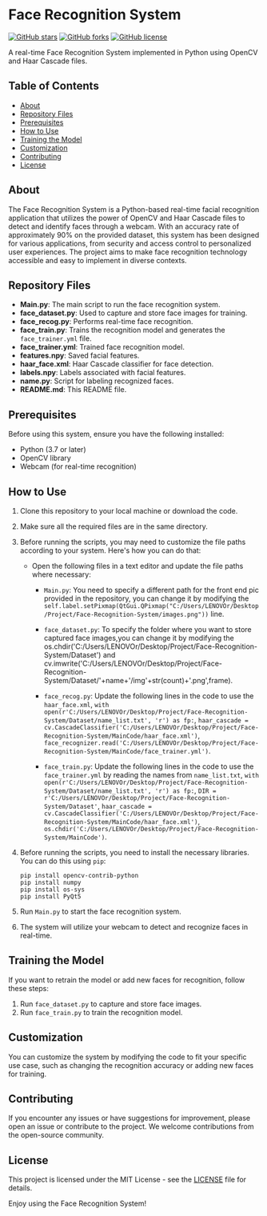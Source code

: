 # Face Recognition System

[![GitHub stars](https://img.shields.io/github/stars/adarshkeshri/Face-Recognition-System.svg)](https://github.com/adarshkeshri/Face-Recognition-System/stargazers)
[![GitHub forks](https://img.shields.io/github/forks/adarshkeshri/Face-Recognition-System.svg)](https://github.com/adarshkeshri/Face-Recognition-System/network)
[![GitHub license](https://img.shields.io/github/license/adarshkeshri/Face-Recognition-System.svg)](https://github.com/adarshkeshri/Face-Recognition-System/blob/master/LICENSE)

A real-time Face Recognition System implemented in Python using OpenCV and Haar Cascade files.

## Table of Contents
- [About](#about)
- [Repository Files](#repository-files)
- [Prerequisites](#prerequisites)
- [How to Use](#how-to-use)
- [Training the Model](#training-the-model)
- [Customization](#customization)
- [Contributing](#contributing)
- [License](#license)

## About
The Face Recognition System is a Python-based real-time facial recognition application that utilizes the power of OpenCV and Haar Cascade files to detect and identify faces through a webcam. With an accuracy rate of approximately 90% on the provided dataset, this system has been designed for various applications, from security and access control to personalized user experiences. The project aims to make face recognition technology accessible and easy to implement in diverse contexts.

## Repository Files
- **Main.py**: The main script to run the face recognition system.
- **face_dataset.py**: Used to capture and store face images for training.
- **face_recog.py**: Performs real-time face recognition.
- **face_train.py**: Trains the recognition model and generates the `face_trainer.yml` file.
- **face_trainer.yml**: Trained face recognition model.
- **features.npy**: Saved facial features.
- **haar_face.xml**: Haar Cascade classifier for face detection.
- **labels.npy**: Labels associated with facial features.
- **name.py**: Script for labeling recognized faces.
- **README.md**: This README file.

## Prerequisites
Before using this system, ensure you have the following installed:
- Python (3.7 or later)
- OpenCV library
- Webcam (for real-time recognition)

## How to Use

1. Clone this repository to your local machine or download the code.

2. Make sure all the required files are in the same directory.

3. Before running the scripts, you may need to customize the file paths according to your system. Here's how you can do that:

   - Open the following files in a text editor and update the file paths where necessary:

     - `Main.py`: You need to specify a different path for the front end pic provided in the repository, you can change it by modifying the `        self.label.setPixmap(QtGui.QPixmap("C:/Users/LENOVOr/Desktop/Project/Face-Recognition-System/images.png"))` line.

     - `face_dataset.py`: To specify the folder where you want to store captured face images,you can change it by modifying the os.chdir('C:/Users/LENOVOr/Desktop/Project/Face-Recognition-System/Dataset') and cv.imwrite('C:/Users/LENOVOr/Desktop/Project/Face-Recognition-System/Dataset/'+name+'/img'+str(count)+'.png',frame).
       
     - `face_recog.py`: Update the following lines in the code to use the `haar_face.xml`,
       `with open(r'C:/Users/LENOVOr/Desktop/Project/Face-Recognition-System/Dataset/name_list.txt', 'r') as fp:`,
       `haar_cascade = cv.CascadeClassifier('C:/Users/LENOVOr/Desktop/Project/Face-Recognition-System/MainCode/haar_face.xml')`,
       `face_recognizer.read('C:/Users/LENOVOr/Desktop/Project/Face-Recognition-System/MainCode/face_trainer.yml')`.

     - `face_train.py`: Update the following lines in the code to use the `face_trainer.yml` by reading the names from `name_list.txt`,
       `with open(r'C:/Users/LENOVOr/Desktop/Project/Face-Recognition-System/Dataset/name_list.txt', 'r') as fp:`,
       `DIR = r'C:/Users/LENOVOr/Desktop/Project/Face-Recognition-System/Dataset'`,
       `haar_cascade = cv.CascadeClassifier('C:/Users/LENOVOr/Desktop/Project/Face-Recognition-System/MainCode/haar_face.xml')`,
       `os.chdir('C:/Users/LENOVOr/Desktop/Project/Face-Recognition-System/MainCode')`.

4. Before running the scripts, you need to install the necessary libraries. You can do this using `pip`:
     ```
     pip install opencv-contrib-python
     pip install numpy
     pip install os-sys
     pip install PyQt5
     ```

5. Run `Main.py` to start the face recognition system.

6. The system will utilize your webcam to detect and recognize faces in real-time.
   

## Training the Model
If you want to retrain the model or add new faces for recognition, follow these steps:
1. Run `face_dataset.py` to capture and store face images.
2. Run `face_train.py` to train the recognition model.

## Customization
You can customize the system by modifying the code to fit your specific use case, such as changing the recognition accuracy or adding new faces for training.

## Contributing
If you encounter any issues or have suggestions for improvement, please open an issue or contribute to the project. We welcome contributions from the open-source community.

## License
This project is licensed under the MIT License - see the [LICENSE](LICENSE) file for details.

Enjoy using the Face Recognition System!
